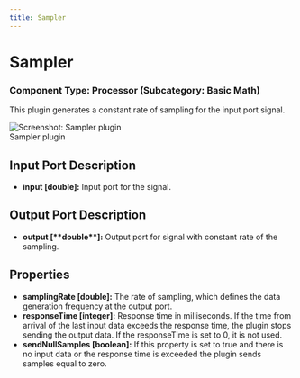 ```yaml
---
title: Sampler
---
```


# Sampler

### Component Type: Processor (Subcategory: Basic Math)

This plugin generates a constant rate of sampling for the input port signal.

![Screenshot:
        Sampler plugin](./img/Sampler.jpg "Screenshot: Sampler plugin")  
Sampler plugin

## Input Port Description

- **input \[double\]:** Input port for the signal.

## Output Port Description

- **output \[\*\***double\***\*\]:** Output port for signal with constant rate of the sampling.

## Properties

- **samplingRate \[double\]:** The rate of sampling, which defines the data generation frequency at the output port.
- **responseTime \[integer\]:** Response time in milliseconds. If the time from arrival of the last input data exceeds the response time, the plugin stops sending the output data. If the responseTime is set to 0, it is not used.
- **sendNullSamples \[boolean\]:** If this property is set to true and there is no input data or the response time is exceeded the plugin sends samples equal to zero.
